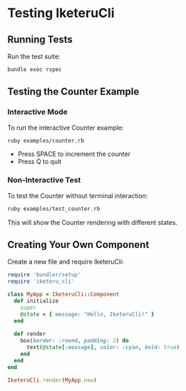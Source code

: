 # Testing IketeruCli

## Running Tests

Run the test suite:
```bash
bundle exec rspec
```

## Testing the Counter Example

### Interactive Mode
To run the interactive Counter example:
```bash
ruby examples/counter.rb
```

- Press SPACE to increment the counter
- Press Q to quit

### Non-Interactive Test
To test the Counter without terminal interaction:
```bash
ruby examples/test_counter.rb
```

This will show the Counter rendering with different states.

## Creating Your Own Component

Create a new file and require IketeruCli:

```ruby
require 'bundler/setup'
require 'iketeru_cli'

class MyApp < IketeruCli::Component
  def initialize
    super
    @state = { message: "Hello, IketeruCli!" }
  end
  
  def render
    box(border: :round, padding: 2) do
      text(@state[:message], color: :cyan, bold: true)
    end
  end
end

IketeruCli.render(MyApp.new)
```